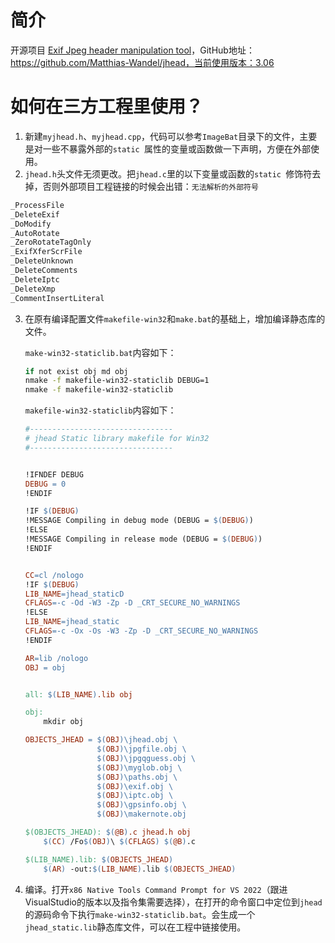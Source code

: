 # 简介

开源项目 [Exif Jpeg header manipulation tool](https://www.sentex.ca/~mwandel/jhead/)，GitHub地址：https://github.com/Matthias-Wandel/jhead，当前使用版本：3.06



# 如何在三方工程里使用？

1. 新建`myjhead.h`、`myjhead.cpp`，代码可以参考`ImageBat`目录下的文件，主要是对一些不暴露外部的`static `属性的变量或函数做一下声明，方便在外部使用。
2. `jhead.h`头文件无须更改。把`jhead.c`里的以下变量或函数的`static `修饰符去掉，否则外部项目工程链接的时候会出错：`无法解析的外部符号`

```c
_ProcessFile
_DeleteExif
_DoModify
_AutoRotate
_ZeroRotateTagOnly
_ExifXferScrFile
_DeleteUnknown
_DeleteComments
_DeleteIptc
_DeleteXmp
_CommentInsertLiteral
```

3. 在原有编译配置文件`makefile-win32`和`make.bat`的基础上，增加编译静态库的文件。

   `make-win32-staticlib.bat`内容如下：

   ```bash
   if not exist obj md obj
   nmake -f makefile-win32-staticlib DEBUG=1
   nmake -f makefile-win32-staticlib
   ```

   `makefile-win32-staticlib`内容如下：

   ```makefile
   #--------------------------------
   # jhead Static library makefile for Win32
   #--------------------------------
   
   
   !IFNDEF DEBUG
   DEBUG = 0
   !ENDIF
   
   !IF $(DEBUG)
   !MESSAGE Compiling in debug mode (DEBUG = $(DEBUG))
   !ELSE
   !MESSAGE Compiling in release mode (DEBUG = $(DEBUG))
   !ENDIF
   
   
   CC=cl /nologo
   !IF $(DEBUG)
   LIB_NAME=jhead_staticD
   CFLAGS=-c -Od -W3 -Zp -D _CRT_SECURE_NO_WARNINGS
   !ELSE
   LIB_NAME=jhead_static
   CFLAGS=-c -Ox -Os -W3 -Zp -D _CRT_SECURE_NO_WARNINGS
   !ENDIF
   
   AR=lib /nologo
   OBJ = obj
   
   
   all: $(LIB_NAME).lib obj
   
   obj:
       mkdir obj
   
   OBJECTS_JHEAD = $(OBJ)\jhead.obj \
                   $(OBJ)\jpgfile.obj \
                   $(OBJ)\jpgqguess.obj \
                   $(OBJ)\myglob.obj \
                   $(OBJ)\paths.obj \
                   $(OBJ)\exif.obj \
                   $(OBJ)\iptc.obj \
                   $(OBJ)\gpsinfo.obj \
                   $(OBJ)\makernote.obj
   
   $(OBJECTS_JHEAD): $(@B).c jhead.h obj
       $(CC) /Fo$(OBJ)\ $(CFLAGS) $(@B).c
   
   $(LIB_NAME).lib: $(OBJECTS_JHEAD)
       $(AR) -out:$(LIB_NAME).lib $(OBJECTS_JHEAD)
   ```

   

4. 编译。打开`x86 Native Tools Command Prompt for VS 2022`（跟进VisualStudio的版本以及指令集需要选择），在打开的命令窗口中定位到`jhead`的源码命令下执行`make-win32-staticlib.bat`。会生成一个`jhead_static.lib`静态库文件，可以在工程中链接使用。

